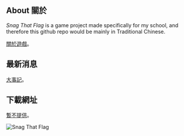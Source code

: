 ## About 關於

*Snag That Flag* is a game project made specifically for my school, and therefore this github repo would be mainly in Traditional Chinese.

[關於遊戲](https://github.com/ZutekDL/Snag-That-Flag/blob/main/關於.md)。

## 最新消息

[大事記](https://github.com/ZutekDL/Snag-That-Flag/blob/main/大事記.md)。

## 下載網址

[暫不提供](https://github.com/ZutekDL/Snag-That-Flag/releases)。



![Snag That Flag](https://github.com/ZutekDL/Snag-That-Flag/blob/main/Icon.png?raw=true)